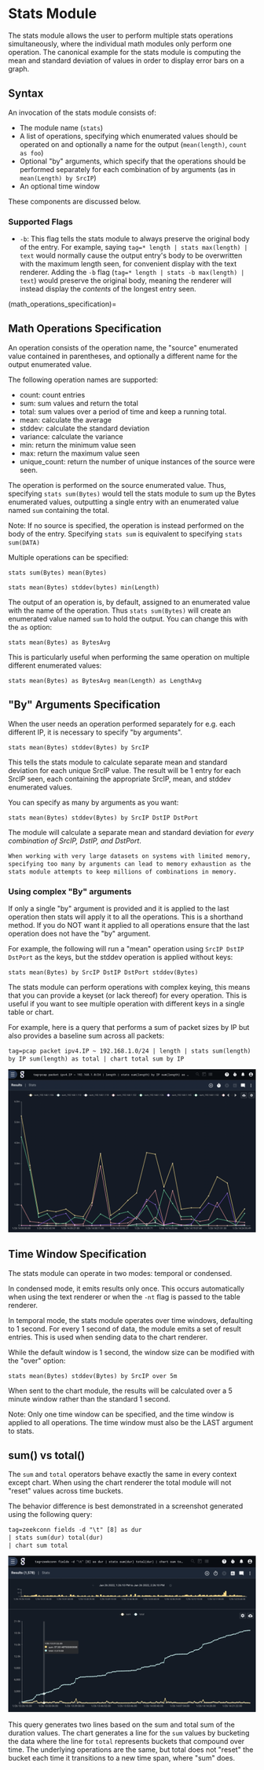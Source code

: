 # Stats Module

The stats module allows the user to perform multiple stats operations simultaneously, where the individual math modules only perform one operation. The canonical example for the stats module is computing the mean and standard deviation of values in order to display error bars on a graph.

## Syntax

An invocation of the stats module consists of:

* The module name (`stats`)
* A list of operations, specifying which enumerated values should be operated on and optionally a name for the output (`mean(length)`, `count as foo`)
* Optional "by" arguments, which specify that the operations should be performed separately for each combination of by arguments (as in `mean(Length) by SrcIP`)
* An optional time window

These components are discussed below.

### Supported Flags

* `-b`: This flag tells the stats module to always preserve the original body of the entry. For example, saying `tag=* length | stats max(length) | text` would normally cause the output entry's body to be overwritten with the maximum length seen, for convenient display with the text renderer. Adding the `-b` flag (`tag=* length | stats -b max(length) | text`) would preserve the original body, meaning the renderer will instead display the *contents* of the longest entry seen.

(math_operations_specification)=
## Math Operations Specification
 
An operation consists of the operation name, the "source" enumerated value contained in parentheses, and optionally a different name for the output enumerated value.

The following operation names are supported:

* count: count entries
* sum: sum values and return the total
* total: sum values over a period of time and keep a running total.
* mean: calculate the average
* stddev: calculate the standard deviation
* variance: calculate the variance
* min: return the minimum value seen
* max: return the maximum value seen
* unique_count: return the number of unique instances of the source were seen.

The operation is performed on the source enumerated value. Thus, specifying `stats sum(Bytes)` would tell the stats module to sum up the Bytes enumerated values, outputting a single entry with an enumerated value named `sum` containing the total.

Note: If no source is specified, the operation is instead performed on the body of the entry. Specifying `stats sum` is equivalent to specifying `stats sum(DATA)`

Multiple operations can be specified:

```
stats sum(Bytes) mean(Bytes)
```

```
stats mean(Bytes) stddev(bytes) min(Length)
```

The output of an operation is, by default, assigned to an enumerated value with the name of the operation. Thus `stats sum(Bytes)` will create an enumerated value named `sum` to hold the output. You can change this with the `as` option:

```
stats mean(Bytes) as BytesAvg
```

This is particularly useful when performing the same operation on multiple different enumerated values:

```
stats mean(Bytes) as BytesAvg mean(Length) as LengthAvg
```

## "By" Arguments Specification

When the user needs an operation performed separately for e.g. each different IP, it is necessary to specify "by arguments".

```
stats mean(Bytes) stddev(Bytes) by SrcIP
```

This tells the stats module to calculate separate mean and standard deviation for each unique SrcIP value. The result will be 1 entry for each SrcIP seen, each containing the appropriate SrcIP, mean, and stddev enumerated values.

You can specify as many by arguments as you want:

```
stats mean(Bytes) stddev(Bytes) by SrcIP DstIP DstPort
```

The module will calculate a separate mean and standard deviation for *every combination of SrcIP, DstIP, and DstPort*.

```{attention}
When working with very large datasets on systems with limited memory, specifying too many by arguments can lead to memory exhaustion as the stats module attempts to keep millions of combinations in memory.
```

### Using complex "By" arguments

If only a single "by" argument is provided and it is applied to the last operation then stats will apply it to all the operations.  This is a shorthand method.  If you do NOT want it applied to all operations ensure that the last operation does not have the "by" argument.

For example, the following will run a "mean" operation using `SrcIP DstIP DstPort` as the keys, but the stddev operation is applied without keys:

```
stats mean(Bytes) by SrcIP DstIP DstPort stddev(Bytes)
```

The stats module can perform operations with complex keying, this means that you can provide a keyset (or lack thereof) for every operation.  This is useful if you want to see multiple operation with different keys in a single table or chart.

For example, here is a query that performs a sum of packet sizes by IP but also provides a baseline sum across all packets:

```gravwell
tag=pcap packet ipv4.IP ~ 192.168.1.0/24 | length | stats sum(length) by IP sum(length) as total | chart total sum by IP 
```

![complex keys](complexkey.png)

## Time Window Specification

The stats module can operate in two modes: temporal or condensed.

In condensed mode, it emits results only once. This occurs automatically when using the text renderer or when the `-nt` flag is passed to the table renderer.

In temporal mode, the stats module operates over time windows, defaulting to 1 second. For every 1 second of data, the module emits a set of result entries. This is used when sending data to the chart renderer.

While the default window is 1 second, the window size can be modified with the "over" option:

```
stats mean(Bytes) stddev(Bytes) by SrcIP over 5m
```

When sent to the chart module, the results will be calculated over a 5 minute window rather than the standard 1 second.

Note: Only one time window can be specified, and the time window is applied to all operations.  The time window must also be the LAST argument to stats.

## sum() vs total()

The `sum` and `total` operators behave exactly the same in every context except chart.  When using the chart renderer the total module will not "reset" values across time buckets.

The behavior difference is best demonstrated in a screenshot generated using the following query:

```gravwell
tag=zeekconn fields -d "\t" [8] as dur
| stats sum(dur) total(dur)
| chart sum total
```

![Sum vs. Total](SumVsTotal.png)

This query generates two lines based on the sum and total sum of the duration values.  The chart generates a line for the `sum` values by bucketing the data where the line for `total` represents buckets that compound over time.  The underlying operations are the same, but total does not "reset" the bucket each time it transitions to a new time span, where "sum" does.
